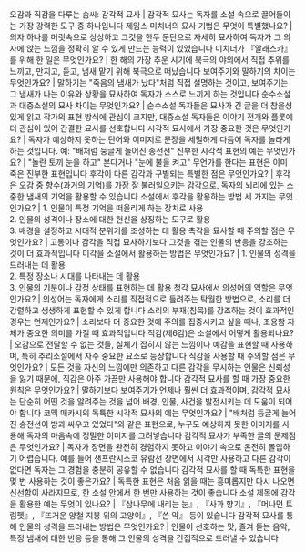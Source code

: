 오감과 직감을 다루는 솜씨: 감각적 묘사	| 감각적 묘사는 독자를 소설 속으로 끌어들이는 가장 강력한 도구 중 하나입니다
제임스 미치너의 묘사 기법은 무엇이 특별했나요?	| 의자 하나를 머릿속으로 상상하고 그것을 한두 문단으로 자세히 묘사하여 독자가 그 의자에 앉는 느낌을 정확히 알 수 있게 만드는 능력이 있었습니다
미치너가 『알래스카』를 위해 한 일은 무엇인가요?	| 한 해의 가장 추운 시기에 북극의 야외에서 직접 추위를 느끼고, 만지고, 듣고, 냄새 맡기 위해 북극으로 떠났습니다
보여주기와 말하기의 차이는 무엇인가요?	| 말하기는 "죽음의 냄새가 났다"처럼 직접 설명하는 것이고, 보여주기는 그 냄새가 나는 이유와 상황을 묘사하여 독자가 스스로 느끼게 하는 것입니다
순수소설과 대중소설의 묘사 차이는 무엇인가요?	| 순수소설 독자들은 묘사가 긴 글을 더 참을성 있게 읽고 작가의 표현 방식에 관심이 크지만, 대중소설 독자들은 이야기 전개와 플롯에 더 관심이 있어 간결한 묘사를 선호합니다
시각적 묘사에서 가장 중요한 것은 무엇인가요?	| 독자가 예상하지 못하는 단어와 이미지로 문장을 세밀하게 다듬어 독자를 놀라게 하는 것입니다. 예: "배처럼 둥글게 늘어진 송전선"
진부한 시각적 표현의 예는 무엇인가요?	| "놀란 토끼 눈을 하고" 본다거나 "눈에 불을 켜고" 무언가를 한다는 표현은 이미 죽은 진부한 표현입니다
후각이 다른 감각과 구별되는 특별한 점은 무엇인가요?	| 후각은 오감 중 향수(과거의 기억)를 가장 잘 불러일으키는 감각으로, 독자의 뇌리에 있는 소중한 냄새의 기억을 활용할 수 있습니다
소설에서 후각을 활용하는 방법 세 가지는 무엇인가요?	| 1. 인물이 특정 기억을 떠올리게 하는 장치로 사용<br/>2. 인물의 성격이나 장소에 대한 헌신을 상징하는 도구로 활용<br/>3. 배경을 설정하고 시대적 분위기를 조성하는 데 활용
촉각을 묘사할 때 주의할 점은 무엇인가요?	| 고통이나 감각을 직접 묘사하기보다 그것을 겪는 인물의 반응을 강조하는 것이 더 효과적입니다
미각을 소설에서 활용하는 방법은 무엇인가요?	| 1. 인물의 성격을 드러내는 데 활용<br/>2. 특정 장소나 시대를 나타내는 데 활용<br/>3. 인물의 기분이나 감정 상태를 표현하는 데 활용
청각 묘사에서 의성어의 역할은 무엇인가요?	| 의성어는 독자에게 소리를 직접적으로 들려주는 탁월한 방법으로, 소리를 더 강렬하고 생생하게 표현할 수 있게 합니다
소리의 부재(침묵)를 강조하는 것이 효과적인 경우는 언제인가요?	| 소리보다 더 중요한 것에 주의를 집중시키고 싶을 때나, 조용함 자체가 중요한 의미를 가질 때 효과적입니다
직감(제6감)은 소설에서 어떻게 활용되나요?	| 오감으로 전달할 수 없는 것들, 실체가 잡히지 않는 느낌이나 예감을 표현할 때 사용하며, 특히 추리소설에서 자주 중요한 요소로 등장합니다
직감을 사용할 때 주의할 점은 무엇인가요?	| 모든 것을 자신의 느낌에만 의존하고 다른 감각을 무시하는 인물은 신뢰성을 잃기 때문에, 직감은 아주 가끔만 사용해야 합니다
감각적 묘사를 할 때 가장 중요한 원칙은 무엇인가요?	| 말하기보다 보여주기가 언제나 훨씬 더 효과적이며, 감각적 묘사는 단순히 어떤 것을 알려주는 것을 넘어 배경, 인물, 사건을 발전시키는 데 도움이 되어야 합니다
코맥 매카시의 독특한 시각적 묘사의 예는 무엇인가요?	| "배처럼 둥글게 늘어진 송전선이 밤과 싸우고 있었다"와 같은 표현으로, 누구도 예상하지 못한 이미지를 사용해 독자의 마음속에 정밀한 이미지를 그려넣습니다
감각적 묘사가 부족한 글의 문제점은 무엇인가요?	| 독자가 장면을 완전히 경험하지 못하고 이야기 속으로 온전히 몰입하기 어렵습니다. 예를 들어 샌프란시스코 유람선 장면에서 시각만 사용하고 다른 감각이 없다면 독자는 그 경험을 충분히 공유할 수 없습니다
감각적 묘사를 할 때 독특한 표현을 몇 번 사용하는 것이 좋은가요?	| 독특한 표현은 처음 읽을 때는 흥미롭지만 다시 나오면 신선함이 사라지므로, 한 소설 안에서 한 번만 사용하는 것이 좋습니다
소설 제목에 감각을 활용한 예는 무엇이 있나요?	| 『삼나무에 내리는 눈』, 『사과 향기』, 『머나먼 트럼펫』, 『뜨거운 양철 지붕 위의 고양이』, 『쓴 약』 등이 있습니다
감각적 묘사를 통해 인물의 성격을 드러내는 방법은 무엇인가요?	| 인물이 선호하는 맛, 즐겨 듣는 음악, 특정 냄새에 대한 반응 등을 통해 그 인물의 성격을 간접적으로 드러낼 수 있습니다